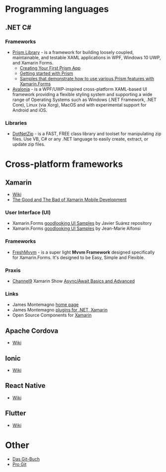 # Programming languages

## .NET C#

### Frameworks
* [Prism Library](https://prismlibrary.com/index.html) - is a framework for building loosely coupled, maintainable, and testable XAML applications in WPF, Windows 10 UWP, and Xamarin Forms.
  * [Creating Your First Prism App](https://prismlibrary.com/docs/xamarin-forms/creating-your-first-prism-app.html)
  * [Getting started with Prism](https://prismlibrary.com/docs/xamarin-forms/Getting-Started.html)
  * [Samples that demonstrate how to use various Prism features with Xamarin.Forms](https://github.com/PrismLibrary/Prism-Samples-Forms)
* [Avalonia]() - is a WPF/UWP-inspired cross-platform XAML-based UI framework providing a flexible styling system and supporting a wide range of Operating Systems such as Windows (.NET Framework, .NET Core), Linux (via Xorg), MacOS and with experimental support for Android and iOS.

### Libraries
* [DotNetZip](https://www.nuget.org/packages/DotNetZip/) - is a FAST, FREE class library and toolset for manipulating zip files. Use VB, C# or any .NET language to easily create, extract, or update zip files.

# Cross-platform frameworks

## Xamarin
* [Wiki](https://en.wikipedia.org/wiki/Xamarin)
* [The Good and The Bad of Xamarin Mobile Development](https://www.altexsoft.com/blog/mobile/pros-and-cons-of-xamarin-vs-native/)

### User Interface (UI)
* Xamarin.Forms [goodlooking UI Samples](https://github.com/jsuarezruiz/xamarin-forms-goodlooking-UI) by Javier Suárez repository
* Xamarin.Forms [goodlooking UI Samples](https://github.com/roubachof/xamarin-forms-goodlooking-UI) by Jean-Marie Alfonsi

### Frameworks
* [FreshMvvm](https://github.com/rid00z/FreshMvvm) - is a super light **Mvvm Framework** designed specifically for Xamarin.Forms. It's designed to be Easy, Simple and Flexible.

### Praxis
* [Channel9](https://channel9.msdn.com/Shows/XamarinShow/Best-Practices-Async--Await--The-Xamarin-Show) Xamarin Show [Async/Await Basics and Advanced](https://github.com/xamcat/mobcat-xamarin-show/tree/master/AsyncAwait/AsyncAwait)

### Links
* James Montemagno [home page](https://montemagno.com/)
* James Montemagno [plugins for .NET, Xamarin](https://github.com/jamesmontemagno/Xamarin.Plugins)
* Open Source Components for [Xamarin](https://github.com/xamarin/XamarinComponents)

## Apache Cordova 
* [Wiki](https://en.wikipedia.org/wiki/Apache_Cordova)

## Ionic 
* [Wiki](https://en.wikipedia.org/wiki/Ionic_(mobile_app_framework))

## React Native 
* [Wiki](https://en.wikipedia.org/wiki/React_Native)

## Flutter
* [Wiki](https://en.wikipedia.org/wiki/Flutter_(software))

# Other
* [Das Git-Buch](http://gitbu.ch/index.html)
* [Pro Git](https://git-scm.com/book/de/v2)


<!-- Hidden comment
"Restart" + "xamarin" + app site:stackoverflow.com
Android
-------	
	https://forums.xamarin.com/discussion/174647/need-to-kill-and-restart-application-after-changing-android-language
	https://stackoverflow.com/questions/6609414/how-do-i-programmatically-restart-an-android-app
	

iOS
---
	https://forums.xamarin.com/discussion/62599/how-to-restart-app-and-bring-to-front
	
xamarin plugin development
--------------------------
	https://devblogs.microsoft.com/xamarin/creating-reusable-plugins-for-xamarin-forms/
	
https://www.pujolsluis.com/lets-create-a-xamarin-plugin/	
https://marketplace.visualstudio.com/items?itemName=vs-publisher-473885.PluginForXamarinTemplates#overview
https://github.com/jamesmontemagno/Xamarin.Plugins	
-->
